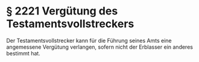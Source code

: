 # § 2221 Vergütung des Testamentsvollstreckers
Der Testamentsvollstrecker kann für die Führung seines Amts eine angemessene Vergütung verlangen, sofern nicht der Erblasser ein anderes bestimmt hat.